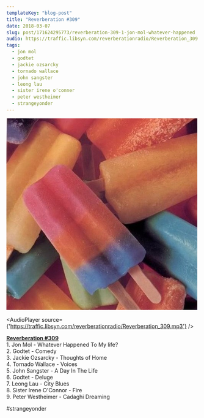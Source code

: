 ```yaml
---
templateKey: "blog-post"
title: "Reverberation #309"
date: 2018-03-07
slug: post/171624295773/reverberation-309-1-jon-mol-whatever-happened
audio: https://traffic.libsyn.com/reverberationradio/Reverberation_309.mp3
tags:
  - jon mol
  - godtet
  - jackie ozsarcky
  - tornado wallace
  - john sangster
  - leong lau
  - sister irene o'conner
  - peter westheimer
  - strangeyonder
---
```


![Reverberation #309](../images/f24b8d9d240b53ab1b0fd95a51db065720024f9471f63fae62ca8450d25111fb.jpg)

<AudioPlayer source={'https://traffic.libsyn.com/reverberationradio/Reverberation_309.mp3'} />

<p><b><a href="https://traffic.libsyn.com/reverberationradio/Reverberation_309.mp3">Reverberation #309</a><br /></b>1. Jon Mol - Whatever Happened To My life?<br />2. Godtet - Comedy<br />3. Jackie Ozsarcky - Thoughts of Home<br />4. Tornado Wallace - Voices<br />5. John Sangster - A Day In The Life<br />6. Godtet - Deluge<br />7. Leong Lau - City Blues<br />8. Sister Irene O'Connor - Fire<br />9. Peter Westheimer - Cadaghi Dreaming<br /></p><p>#strangeyonder</p>
